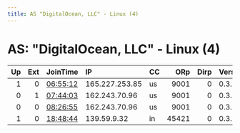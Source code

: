 ```yaml
---
title: AS "DigitalOcean, LLC" - Linux (4)
---
```


# AS: "DigitalOcean, LLC" - Linux (4)

|   Up |   Ext | JoinTime                                                                                            | IP             | CC   |   ORp |   Dirp | Version   | Contact                   | Nickname      |   eFamMembers |
|-----:|------:|:----------------------------------------------------------------------------------------------------|:---------------|:-----|------:|-------:|:----------|:--------------------------|:--------------|--------------:|
|    1 |     0 | [06:55:12](https://metrics.torproject.org/rs.html#details/F58639DBA30CAE5949BE4D6C78C721E618C8D08F) | 165.227.253.85 | us   |  9001 |      0 | 0.3.2.10  | None                      | dreggle       |             1 |
|    0 |     1 | [07:44:03](https://metrics.torproject.org/rs.html#details/321D727F1CEAE42233859A8A1F3113D31CC5B461) | 162.243.70.96  | us   |  9001 |      0 | 0.3.3.7   | 83D070E0B829BFDA1BBD3A869 | dr4cun0       |             1 |
|    0 |     0 | [08:26:55](https://metrics.torproject.org/rs.html#details/DBA4B37B8D55F2696BC9D7F18C2D835FA645833A) | 162.243.70.96  | us   |  9001 |      0 | 0.3.3.7   | None                      | hacktheplanet |             1 |
|    1 |     0 | [18:48:44](https://metrics.torproject.org/rs.html#details/DBBEAF7D7349C6CC253B46B24CA63918FC4D52F1) | 139.59.9.32    | in   | 45421 |      0 | 0.3.4.9   | None                      | Unnamed       |             1 |
